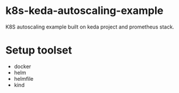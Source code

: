 # k8s-keda-autoscaling-example
K8S autoscaling example built on keda project and prometheus stack.

# Setup toolset
* docker
* helm
* helmfile
* kind
